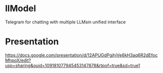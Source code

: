 # llModel
Telegram for chatting with multiple LLMsin unified interface

# Presentation 
https://docs.google.com/presentation/d/12APUGdPgjhjVe6kH3aq6R2dEfocMhpoX/edit?usp=sharing&ouid=109181077945453147878&rtpof=true&sd=true1
